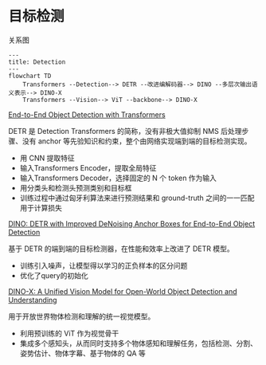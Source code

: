 # 目标检测

关系图

```mermaid
---
title: Detection
---
flowchart TD
	Transformers --Detection--> DETR --改进编解码器--> DINO --多层次输出语义表示--> DINO-X
	Transformers --Vision--> ViT --backbone--> DINO-X
```

[End-to-End Object Detection with Transformers](https://arxiv.org/pdf/2005.12872.pdf)

DETR 是 Detection Transformers 的简称，没有非极大值抑制 NMS 后处理步骤、没有 anchor 等先验知识和约束，整个由网络实现端到端的目标检测实现。

- 用 CNN 提取特征
- 输入Transformers Encoder，提取全局特征
- 输入Transformers Decoder，选择固定的 N 个 token 作为输入
- 用分类头和检测头预测类别和目标框
- 训练过程中通过匈牙利算法来进行预测结果和 ground-truth 之间的一一匹配用于计算损失

[DINO: DETR with Improved DeNoising Anchor Boxes for End-to-End Object Detection](https://arxiv.org/abs/2203.03605)

基于 DETR 的端到端的目标检测器，在性能和效率上改进了 DETR 模型。

- 训练引入噪声，让模型得以学习的正负样本的区分问题
- 优化了query的初始化

[DINO-X: A Unified Vision Model for Open-World Object Detection and Understanding](https://arxiv.org/abs/2411.14347)

用于开放世界物体检测和理解的统一视觉模型。

- 利用预训练的 ViT 作为视觉骨干
- 集成多个感知头，从而同时支持多个物体感知和理解任务，包括检测、分割、姿势估计、物体字幕、基于物体的 QA 等
